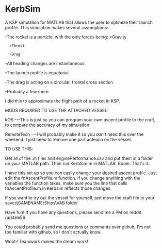 # KerbSim
A KSP simulation for MATLAB that allows the user to optimize their launch profile.
This simulation makes several assumptions:

  -The rocket is a particle, with the only forces being:
      >Gravity

      >Thrust

      >Drag

  -All heading changes are instantaneous

  -The launch profile is equatorial

  -The drag is acting on a circlular, frontal cross section 

  -Probably a few more

  
I did this to approximate the flight path of a rocket in KSP.


MODS REQUIRED TO USE THE ATTACHED VESSEL:

kOS        ---This is just so you can program your own ascent profile to the craft, to compare the accuracy of my simulation

RemoteTech ---I will probably make it so you don't need this over the weekend. I just need to remove one part antenna on the vessel.




TO USE THIS:

Get all of the .m files and enginePerformance.csv and put them in a folder on your MATLAB path. Then run KerbSim.m in MATLAB. Boom. That's it.

I have this set up so you can easily change your desired ascent profile. Just edit the fnAscentProfile.m function. If you change anything with the variables the function takes, make sure you the line that calls fnAscentProfile.m in Kerbsim reflects those changes.




If you want to try out the vessel for yourself, just move the craft file to your saves\GAMENAME\Ships\VAB folder




Have fun! If you have any questions, please send me a PM on reddit /u/stale56

You could probably send me questions or comments over github, I'm not too familiar with github, so I don't actually know.


Wooh! Teamwork makes the dream work!
